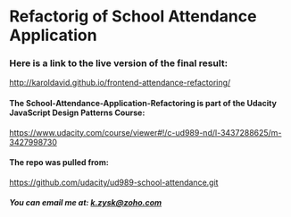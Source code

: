# Refactorig of School Attendance Application

### Here is a link to the live version of the final result:
http://karoldavid.github.io/frontend-attendance-refactoring/

#### The School-Attendance-Application-Refactoring is part of the Udacity JavaScript Design Patterns Course:
https://www.udacity.com/course/viewer#!/c-ud989-nd/l-3437288625/m-3427998730

#### The repo was pulled from:
https://github.com/udacity/ud989-school-attendance.git

##### You can email me at: k.zysk@zoho.com

